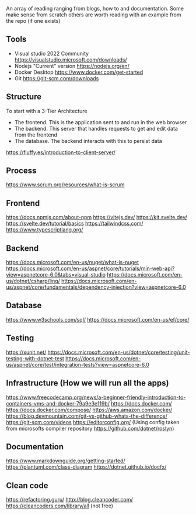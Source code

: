 An array of reading ranging from blogs, how to and documentation.
Some make sense from scratch others are worth reading with an example from the repo (if one exists)

## Tools
- Visual studio 2022 Community https://visualstudio.microsoft.com/downloads/
- Nodejs "Current" version https://nodejs.org/en/
- Docker Desktop https://www.docker.com/get-started
- Git https://git-scm.com/downloads

## Structure
To start with a 3-Tier Architecture
- The frontend. This is the application sent to and run in the web browser 
- The backend. This server that handles requests to get and edit data from the frontend
- The database. The backend interacts with this to persist data 

https://fluffy.es/introduction-to-client-server/

## Process
https://www.scrum.org/resources/what-is-scrum

## Frontend 
https://docs.npmjs.com/about-npm
https://vitejs.dev/
https://kit.svelte.dev/
https://svelte.dev/tutorial/basics
https://tailwindcss.com/
https://www.typescriptlang.org/

## Backend
https://docs.microsoft.com/en-us/nuget/what-is-nuget
https://docs.microsoft.com/en-us/aspnet/core/tutorials/min-web-api?view=aspnetcore-6.0&tabs=visual-studio
https://docs.microsoft.com/en-us/dotnet/csharp/linq/
https://docs.microsoft.com/en-us/aspnet/core/fundamentals/dependency-injection?view=aspnetcore-6.0

## Database
https://www.w3schools.com/sql/
https://docs.microsoft.com/en-us/ef/core/

## Testing
https://xunit.net/
https://docs.microsoft.com/en-us/dotnet/core/testing/unit-testing-with-dotnet-test
https://docs.microsoft.com/en-us/aspnet/core/test/integration-tests?view=aspnetcore-6.0

## Infrastructure (How we will run all the apps)
https://www.freecodecamp.org/news/a-beginner-friendly-introduction-to-containers-vms-and-docker-79a9e3e119b/
https://docs.docker.com/
https://docs.docker.com/compose/
https://aws.amazon.com/docker/
https://blog.devmountain.com/git-vs-github-whats-the-difference/
https://git-scm.com/videos
https://editorconfig.org/ (Using config taken from microsofts compiler repository https://github.com/dotnet/roslyn)

## Documentation
https://www.markdownguide.org/getting-started/
https://plantuml.com/class-diagram
https://dotnet.github.io/docfx/

## Clean code
https://refactoring.guru/
http://blog.cleancoder.com/
https://cleancoders.com/library/all (not free)
